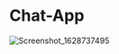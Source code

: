 # Chat-App

![Screenshot_1628737495](https://user-images.githubusercontent.com/55847412/129137327-a7119373-ab68-4b56-864f-f3c75489c87f.png)
